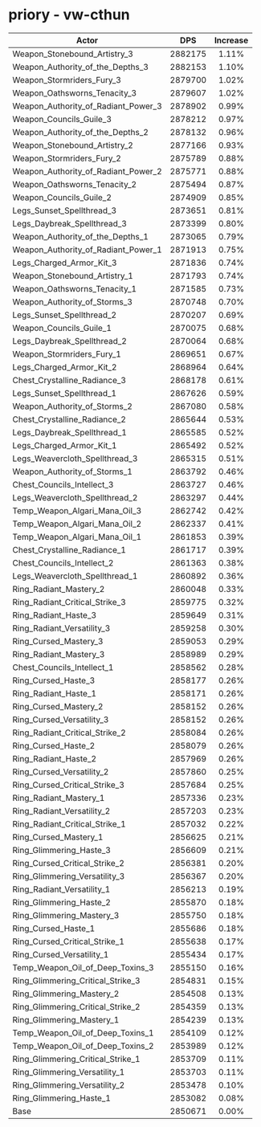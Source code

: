 # priory - vw-cthun
| Actor | DPS | Increase |
|---|:---:|:---:|
|Weapon_Stonebound_Artistry_3|2882175|1.11%|
|Weapon_Authority_of_the_Depths_3|2882153|1.10%|
|Weapon_Stormriders_Fury_3|2879700|1.02%|
|Weapon_Oathsworns_Tenacity_3|2879607|1.02%|
|Weapon_Authority_of_Radiant_Power_3|2878902|0.99%|
|Weapon_Councils_Guile_3|2878212|0.97%|
|Weapon_Authority_of_the_Depths_2|2878132|0.96%|
|Weapon_Stonebound_Artistry_2|2877166|0.93%|
|Weapon_Stormriders_Fury_2|2875789|0.88%|
|Weapon_Authority_of_Radiant_Power_2|2875771|0.88%|
|Weapon_Oathsworns_Tenacity_2|2875494|0.87%|
|Weapon_Councils_Guile_2|2874909|0.85%|
|Legs_Sunset_Spellthread_3|2873651|0.81%|
|Legs_Daybreak_Spellthread_3|2873399|0.80%|
|Weapon_Authority_of_the_Depths_1|2873065|0.79%|
|Weapon_Authority_of_Radiant_Power_1|2871913|0.75%|
|Legs_Charged_Armor_Kit_3|2871836|0.74%|
|Weapon_Stonebound_Artistry_1|2871793|0.74%|
|Weapon_Oathsworns_Tenacity_1|2871585|0.73%|
|Weapon_Authority_of_Storms_3|2870748|0.70%|
|Legs_Sunset_Spellthread_2|2870207|0.69%|
|Weapon_Councils_Guile_1|2870075|0.68%|
|Legs_Daybreak_Spellthread_2|2870064|0.68%|
|Weapon_Stormriders_Fury_1|2869651|0.67%|
|Legs_Charged_Armor_Kit_2|2868964|0.64%|
|Chest_Crystalline_Radiance_3|2868178|0.61%|
|Legs_Sunset_Spellthread_1|2867626|0.59%|
|Weapon_Authority_of_Storms_2|2867080|0.58%|
|Chest_Crystalline_Radiance_2|2865644|0.53%|
|Legs_Daybreak_Spellthread_1|2865585|0.52%|
|Legs_Charged_Armor_Kit_1|2865492|0.52%|
|Legs_Weavercloth_Spellthread_3|2865315|0.51%|
|Weapon_Authority_of_Storms_1|2863792|0.46%|
|Chest_Councils_Intellect_3|2863727|0.46%|
|Legs_Weavercloth_Spellthread_2|2863297|0.44%|
|Temp_Weapon_Algari_Mana_Oil_3|2862742|0.42%|
|Temp_Weapon_Algari_Mana_Oil_2|2862337|0.41%|
|Temp_Weapon_Algari_Mana_Oil_1|2861853|0.39%|
|Chest_Crystalline_Radiance_1|2861717|0.39%|
|Chest_Councils_Intellect_2|2861363|0.38%|
|Legs_Weavercloth_Spellthread_1|2860892|0.36%|
|Ring_Radiant_Mastery_2|2860048|0.33%|
|Ring_Radiant_Critical_Strike_3|2859775|0.32%|
|Ring_Radiant_Haste_3|2859649|0.31%|
|Ring_Radiant_Versatility_3|2859258|0.30%|
|Ring_Cursed_Mastery_3|2859053|0.29%|
|Ring_Radiant_Mastery_3|2858989|0.29%|
|Chest_Councils_Intellect_1|2858562|0.28%|
|Ring_Cursed_Haste_3|2858177|0.26%|
|Ring_Radiant_Haste_1|2858171|0.26%|
|Ring_Cursed_Mastery_2|2858152|0.26%|
|Ring_Cursed_Versatility_3|2858152|0.26%|
|Ring_Radiant_Critical_Strike_2|2858084|0.26%|
|Ring_Cursed_Haste_2|2858079|0.26%|
|Ring_Radiant_Haste_2|2857969|0.26%|
|Ring_Cursed_Versatility_2|2857860|0.25%|
|Ring_Cursed_Critical_Strike_3|2857684|0.25%|
|Ring_Radiant_Mastery_1|2857336|0.23%|
|Ring_Radiant_Versatility_2|2857203|0.23%|
|Ring_Radiant_Critical_Strike_1|2857032|0.22%|
|Ring_Cursed_Mastery_1|2856625|0.21%|
|Ring_Glimmering_Haste_3|2856609|0.21%|
|Ring_Cursed_Critical_Strike_2|2856381|0.20%|
|Ring_Glimmering_Versatility_3|2856367|0.20%|
|Ring_Radiant_Versatility_1|2856213|0.19%|
|Ring_Glimmering_Haste_2|2855870|0.18%|
|Ring_Glimmering_Mastery_3|2855750|0.18%|
|Ring_Cursed_Haste_1|2855686|0.18%|
|Ring_Cursed_Critical_Strike_1|2855638|0.17%|
|Ring_Cursed_Versatility_1|2855434|0.17%|
|Temp_Weapon_Oil_of_Deep_Toxins_3|2855150|0.16%|
|Ring_Glimmering_Critical_Strike_3|2854831|0.15%|
|Ring_Glimmering_Mastery_2|2854508|0.13%|
|Ring_Glimmering_Critical_Strike_2|2854359|0.13%|
|Ring_Glimmering_Mastery_1|2854239|0.13%|
|Temp_Weapon_Oil_of_Deep_Toxins_1|2854109|0.12%|
|Temp_Weapon_Oil_of_Deep_Toxins_2|2853989|0.12%|
|Ring_Glimmering_Critical_Strike_1|2853709|0.11%|
|Ring_Glimmering_Versatility_1|2853703|0.11%|
|Ring_Glimmering_Versatility_2|2853478|0.10%|
|Ring_Glimmering_Haste_1|2853082|0.08%|
|Base|2850671|0.00%|
